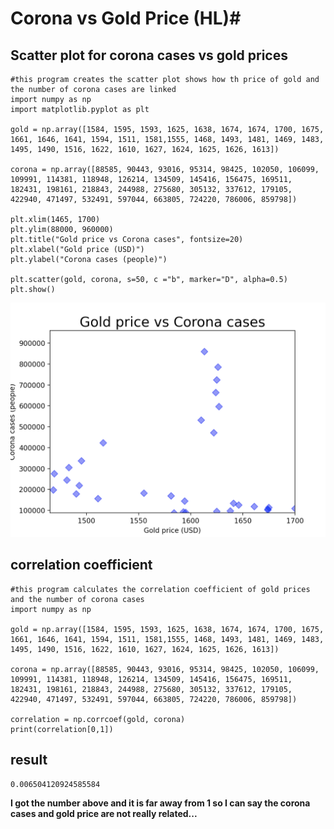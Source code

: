 # Corona vs Gold Price (HL)#
## Scatter plot for corona cases vs gold prices ##
```
#this program creates the scatter plot shows how th price of gold and the number of corona cases are linked
import numpy as np
import matplotlib.pyplot as plt

gold = np.array([1584, 1595, 1593, 1625, 1638, 1674, 1674, 1700, 1675, 1661, 1646, 1641, 1594, 1511, 1581,1555, 1468, 1493, 1481, 1469, 1483, 1495, 1490, 1516, 1622, 1610, 1627, 1624, 1625, 1626, 1613])

corona = np.array([88585, 90443, 93016, 95314, 98425, 102050, 106099, 109991, 114381, 118948, 126214, 134509, 145416, 156475, 169511, 182431, 198161, 218843, 244988, 275680, 305132, 337612, 179105, 422940, 471497, 532491, 597044, 663805, 724220, 786006, 859798])

plt.xlim(1465, 1700)
plt.ylim(88000, 960000)
plt.title("Gold price vs Corona cases", fontsize=20)
plt.xlabel("Gold price (USD)")
plt.ylabel("Corona cases (people)")

plt.scatter(gold, corona, s=50, c ="b", marker="D", alpha=0.5)
plt.show()
```
![scattercvsg](IMG_3000.JPG)

## correlation coefficient ##
```
#this program calculates the correlation coefficient of gold prices and the number of corona cases
import numpy as np

gold = np.array([1584, 1595, 1593, 1625, 1638, 1674, 1674, 1700, 1675, 1661, 1646, 1641, 1594, 1511, 1581,1555, 1468, 1493, 1481, 1469, 1483, 1495, 1490, 1516, 1622, 1610, 1627, 1624, 1625, 1626, 1613])

corona = np.array([88585, 90443, 93016, 95314, 98425, 102050, 106099, 109991, 114381, 118948, 126214, 134509, 145416, 156475, 169511, 182431, 198161, 218843, 244988, 275680, 305132, 337612, 179105, 422940, 471497, 532491, 597044, 663805, 724220, 786006, 859798])

correlation = np.corrcoef(gold, corona)
print(correlation[0,1])
```
## result ##
```
0.006504120924585584
```
**I got the number above and it is far away from 1 so I can say the corona cases and gold price are not really related...**
